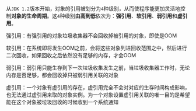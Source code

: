 从`JDK 1.2`版本开始，对象的引用被划分为`4`种级别，从而使程序能更加灵活地控制**对象的生命周期**。这`4`种级别**由高到低**依次为：**强引用**、**软引用**、**弱引用**和**虚引用**。

强引用：有强引用的对象垃圾收集器不会回收掉被引用的对象，即使是OOM

软引用：在系统即将发生OOM之前，会将这些对象列进回收范围之中，然后进行二次回收，如果回收之后依然没有足够的内存，才会OOM

弱引用：弱引用只能生存到下一次垃圾收集发生之前，当垃圾收集器工作时，无论内存是否足够，都会回收掉只被弱引用关联的对象

虚引用：一个对象有虚引用的存在，虚引用完全不会对对应的生存时间构成影响，也无法通过虚引用来取的对象实例。为一个对象设置虚引用关联的唯一目的是希望能在这个对象被垃圾回收的时候收到一个系统通知





